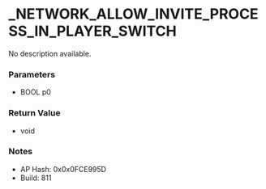 # _NETWORK_ALLOW_INVITE_PROCESS_IN_PLAYER_SWITCH

No description available.

### Parameters
* BOOL p0

### Return Value
* void

### Notes
* AP Hash: 0x0x0FCE995D
* Build: 811

